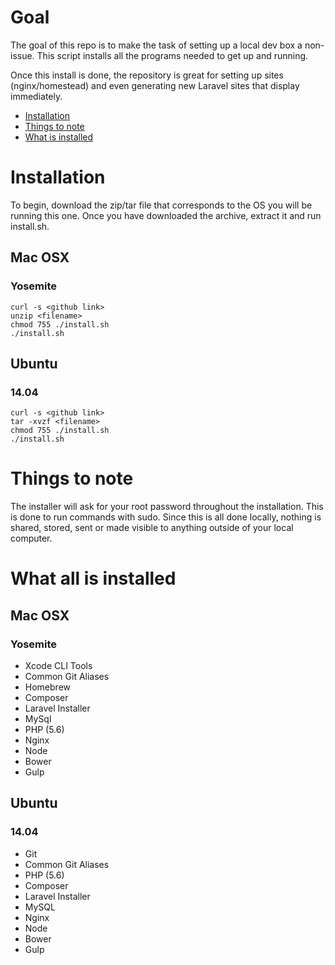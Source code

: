 # Goal

The goal of this repo is to make the task of setting up a local dev box a non-issue.  This script installs all the programs needed to get up and running.

Once this install is done, the <local-dashboard> repository is great for setting up sites (nginx/homestead) and even generating new Laravel sites that display immediately.

- [Installation](#installation)
- [Things to note](#things-to-note)
- [What is installed](#what-is-installed)

# <a name="installation"></a> Installation

To begin, download the zip/tar file that corresponds to the OS you will be running this one.  Once you have downloaded the archive, extract it and run install.sh.

## Mac OSX

### Yosemite

	curl -s <github link>
	unzip <filename>
	chmod 755 ./install.sh
	./install.sh

## Ubuntu

### 14.04

	curl -s <github link>
	tar -xvzf <filename>
	chmod 755 ./install.sh
	./install.sh

# <a name="things-to-note"></a> Things to note

The installer will ask for your root password throughout the installation.  This is done to run commands with sudo.  Since this is all done locally, nothing is shared, stored, sent or made visible to anything outside of your local computer.

# <a name="what-is-installed"></a> What all is installed

## Mac OSX

### Yosemite

- Xcode CLI Tools
- Common Git Aliases
- Homebrew
- Composer
- Laravel Installer
- MySql
- PHP (5.6)
- Nginx
- Node
- Bower
- Gulp

## Ubuntu

### 14.04

- Git
- Common Git Aliases
- PHP (5.6)
- Composer
- Laravel Installer
- MySQL
- Nginx
- Node
- Bower
- Gulp